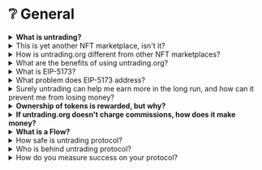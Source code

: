 # ❔ General

<details>

<summary><strong>What is untrading?</strong></summary>

untrading.org is a DEX protocol that uses NFT technology to solve financial transaction problems. We operate on Ethereum and Polygon blockchains, and use EIP-5173 to create a shared-benefit economy. Our non-fungible Future Rewards (nFR) system creates a trustless Flow for each listed token, with every transaction linked to a specific user. Buyers and sellers receive a percentage of profits based on their contribution to the token's provenance and price-discovery process. We also have Originator's Rewards (ORs) that eliminate commissions and promote transparency. Join us on Untrading.org to experience a fair and equitable trading platform.

**Flows**: Flows, or Giftchains are decentralized, on-chain communities made up of all the buyers and sellers of an NFT token.

**On-chain nFR payments:** Uses are no longer at odds with each other, nor with the platform. They are no longer chess pieces in a zero-sum game. A gain is no longer a loss for another. In addition to eliminating the need for lots of trades to generate transaction fees, the platform implements a revolutionary on-chain payment system that rewards ownership chain ownership, and discourages royalty circumvention.

**All assets:** This new trading framework works with all assets that can be tokenized, including real estate, cryptos, tokenized stocks, and startup team projects, in addition to being an art NFT protocol.&#x20;

**Community:** Each project that originated and traded on the platform will benefit when each of its living communities contributes to its success.

</details>

<details>

<summary>This is yet another NFT marketplace, isn't it?</summary>

It isn't just NFTs. untrading.org is a trading and investment platform that is based on the NFT framework for all tokenized asset classes. On the blockchain, Originators' Reward (ORs) and Future Reward (FRs) create trustless Giving Circles among owners, fostering a strong community and aligning the interests of the platform and its users.&#x20;

</details>

<details>

<summary>How is untrading.org different from other NFT marketplaces?</summary>

untrading.org stands out from all other platforms in four major ways:

1. **A lower transaction cost:** untrading.org does not charge a fixed commission to buyers or sellers. All Originators' Rewards and ownership Future Rewards are calculated based on the seller's profit.&#x20;
2. **Get paid even after you sell the token:** The Future Rewards framework shares a percentage of the realized profit with the Giving Circle that makes up the chain of ownership after you sell the token.
3. **On-chain royalty payments:** the artists' royalty payments are part of the Originators' Rewards (ORs) on untrading.org. They are immutable and on-chain. The nFRn framework discourages buyers and sellers from circumventing royalty payments.&#x20;
4. **On-chain NFT licenses:** untrading.org implements the "Can't Be Evil" NFT licenses released by a16z on its native smart contract. Creators can choose from six on-chain licenses that outline respective rights and obligations.

Our approach differs from traditional exchanges that prioritize profits over customers, leading to unethical practices. DEXs don't address the zero-sum nature of trading, which transfers wealth from the masses to a few. Our non-custodial Web3 protocol solves conflicts of interest, benefiting everyone. We prioritize our users' best interests, with no fees for deposits or transfers. Our vision is a future where all financial assets are tokenized, traded transparently and globally, benefiting all participants.

</details>

<details>

<summary>What are the benefits of using untrading.org?</summary>

There is no commission charged on each transaction on the platform, and there is no conflict of interest between the platform and its users; each trading asset creates a giving circle that benefits the platform users in three ways:&#x20;

1. You will continue to receive Future Rewards (FRs) after the token is sold;&#x20;
2. There is no transaction cost (other than the gas cost associated with various blockchains) if the trade (buying and selling) is not profitable;&#x20;
3. On-chain Originators Rewards (royalty payments) that cannot be changed arbitrarily by the platform;&#x20;
4. a16z's "Can't Be Evil" NFT licenses are implemented on untrading.org for Artwork items.

</details>

<details>

<summary>What is EIP-5173?</summary>

EIP-5173 is an Ethereum Improvement Proposal that aims to revolutionize the world of non-fungible tokens (NFTs) by introducing a new standard that rewards all owners of a token for their participation in its price discovery process and the asset's provenance. The importance of an asset's provenance, just like in the real physical world, adds transparency, trust and additional value to the NFT ecosystem.

This new standard creates a system of wealth creation that is a complete departure from the traditional zero-sum game of trading, which has been designed for most traders to lose. EIP-5173 offers a new way of creating value that benefits everyone involved. In the traditional trading system, exchanges and marketplaces often take a significant cut of the profits at the expense of creators and buyers, even sometimes engaging in unethical and illegal actions against their users.

EIP-5173 offers a solution to these problems by introducing a new model that benefits everyone involved. By rewarding all owners of a token for their participation in its price discovery process, EIP-5173 creates a system of wealth creation that is fair and equitable. This eliminates the conflicts of interest between exchanges and marketplaces and their creators, buyers, and sellers of financial assets, not only the NFTs.

Moreover, EIP-5173 provides a more accessible and equitable way for artists and creators to monetize their work, while also giving buyers the opportunity to participate in the value creation process. With the added transparency and trust of an asset's provenance, creators and buyers can feel confident that their work and investments are secure and legitimate.

Overall, EIP-5173 represents a major step forward for the world of NFTs. By introducing a new standard that rewards all owners of a token for their participation in its price discovery process and the asset's provenance, it offers a more fair, equitable, and sustainable way of creating value in the NFT ecosystem. It is a groundbreaking proposal that has the potential to change the way we think about the NFT framework and the value it holds.

</details>

<details>

<summary>What problem does EIP-5173 address?</summary>

EIP-5173 addresses the problem of the unequal distribution of value in the current trading system, which guarantees that most traders will lose money due to their emotions and the use of various sophisticated techniques by insiders. It introduces a new standard for non-fungible tokens that rewards all owners of a token for their participation in its price discovery process, creating a system of wealth creation that doesn't rely on the traditional zero-sum game of trading. The new system eliminates conflicts of interest between exchanges and marketplaces and their creators, buyers, and sellers of NFTs.&#x20;

By introducing a more accessible and equitable way for artists and creators to monetize their work, while also giving buyers the opportunity to participate in the value creation process, EIP-5173 offers a new way of creating value that benefits everyone involved. Our goal is to inspire more developers to work together to develop on-chain royalty payment methods and build a win-win trading practice based on Ethereum and Polygon. This involves building a next-generation exchange based on a gift economics model where members pay it forward to end centuries of zero-sum trading.&#x20;

With the non-fungible token standard and several extensions, including EIP-5173, it is now possible to build this platform, which has the potential to reach far beyond the art world and transform the trading market, which is worth hundreds of billions of dollars.

</details>

<details>

<summary>Surely untrading can help me earn more in the long run, and how can it prevent me from losing money?</summary>

There is **NO** way to prevent anyone from losing money in trading. No losses should be socialized or bailed out either. Trading always involves risk. The only way to "prevent" risks and losses is either not to trade or join a Ponzi scheme.

Even though there are no guarantees in trading, the platform can help you cope if you lose in a trade since there will be no fees or commissions. Moreover, regardless of your not contributing to the former owners, you will still receive Future Rewards (FRs) from the Giving Circle if the future owners make money trading this NFT as a result of your position in the chain of ownership.

</details>

<details>

<summary><strong>Ownership of tokens is rewarded, but why?</strong></summary>

The provenance of artworks and collectibles strongly influences their value. A token's price discovery process is influenced by all buyers, especially at the early stages of its trading lifecycle. In the spirit of open-source gift economy, it is fair to reward all the former owners retrospectively for adding value to the token's price increases during the process.&#x20;

Similarly, tokenizible assets gain value when each former owner shares the same growth goals as the present owner, forming a healthy community.

</details>

<details>

<summary><strong>If untrading.org doesn't charge commissions, how does it make money?</strong></summary>

Through eliminating transaction fees, untrading.org prevents conflicts of interest between its users and the platform.&#x20;

For the platform to generate revenue, users must make a profit. The Originators' Rewards (ORs), representing originators', creators', and artists' lifetime royalty income, are split between them and untrading.org (for example, 70/30, but currently 100/0). The platform's only revenue comes from this. OR payments are made on-chain and are based on the seller's profit, not the sale price.

</details>

<details>

<summary><strong>What is a Flow?</strong></summary>

By utilizing EIP-5173, creators, buyers, and sellers of tokens form on-chain communities we call Flows, or Giftchains. Flows are formed when participants work together to increase wealth. A Flow is a decentralized, on-chain community made up of all the buyers and sellers of an NFT token.

The owners are arranged in a queue, starting with the earliest owner and ending with the owner immediately before the current owner (the Last Generation). The First Generation is the last of the next n generations. There is a fixed-size profit distribution window from the First Generation to the Last Generation.

Those who sell non-fungible-future-reward-compliant tokens (nFR tokens) will share profits if they are not the original minters, the Originator, and therefore not the very first sellers in the chain. Future Rewards (FRs) create a trustless, on-chainFlow that is governed by the original smart contract by making sure that every seller, regardless of position, gives and receives the Future Reward distributions specified by the Originator when the token was minted.

With this new NFT framework, stronger communities can be created and mutually beneficial relationships can be formed. Flows are living communities where previous and current owners share interests.

</details>

<details>

<summary>How safe is untrading protocol?</summary>

untrading.org is a non-custodial platform without counterparty risk that allows users to retain control of their assets even in the event of bankruptcy through asset-unlocking smart contracts signed jointly by the platform, users, and an outside custodian.

To make the framework robust and resilient, the untrading.org protocol does not promise a fixed rate of reward to anyone at any time. While the exact amount and timing of the rewards is uncertain, the on-chain mechanism for distributing these rewards is immutable.&#x20;

untrading.org also includes measures to protect user assets, such as asset-unlocking contracts signed by users, the protocol, and a third-party custodian. User funds are safe even in the event of untrading.org ceases to exist.

</details>

<details>

<summary>Who is behind untrading protocol?</summary>

Our team is composed of seasoned traders and experienced blockchain developers. As successful traders survived and thrived for over 20 years, we understand the pain points of individual traders who have been at a disadvantage in a system that favors the wealthy and the powerful. Our mission is to level the playing field and provide a more equitable, decentralized financial transaction ecosystem that benefits everyone.&#x20;

Through our non-custodial nFR protocol, we address the conflicts of interest that exist in existing exchanges and offer a transparent and fair solution that has never been considered before. With our expertise and passion, we aim to revolutionize trading and make it more profitable and accessible for all.

**Yale ReiSoleil**, co-founder, CEO, Co-author of EIP-5173, experienced HFT system trader and early investor in BTC & ETH. https://www.linkedin.com/in/reisoleil/

**Amit Srivastava**, co-founder, upcoming VP, Markets, 30 Years Experience in Investing, Strategy Consulting and Technology Operations. https://www.linkedin.com/in/amit-srivastava-b80153/

**@dRadiant** (anonymous), co-founder, Head of Web3, Talented and workaholic coder, EIP co-author, open-source project contributor, 3rd Prize winner, ETH San Francisco.&#x20;

**Dr. D Wang**, co-founder, Head of Financial Transactions, EIP co-author, PhD in computer science. 20 years as chief HFT trading system designer. (soon will leave as VP of a major Wall Street firm).

</details>

<details>

<summary>How do you measure success on your protocol?</summary>

Our primary measure of success is the total nFR generated, as it's 100% shared with all users. As a decentralized platform, we prioritize the engagement and satisfaction of our users over traditional metrics like revenue or downloads. In addition to nFR, our primary success metrics are the number of active users, the volume of transactions, and the liquidity of our markets.&#x20;

Currently, we have seen consistent growth in all three areas, with a growing verified user base and an increasing number of transactions and liquidity using our protocol. At this time, several DAO projects are in talks with us to issue their native tokens on untrading.org, and a crypto bank is issuing their membership NFT tokens using the EIP-5173 protocol. We're constantly monitoring these metrics to ensure we're on track to meet our goals, and we're always working to improve our protocol to provide the best experience for our users.

</details>

